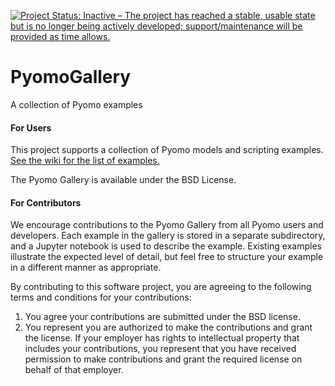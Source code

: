 [![Project Status: Inactive – The project has reached a stable, usable state but is no longer being actively developed; support/maintenance will be provided as time allows.](https://www.repostatus.org/badges/latest/inactive.svg)](https://www.repostatus.org/#inactive)

# PyomoGallery
A collection of Pyomo examples

#### For Users

This project supports a collection of Pyomo models and scripting examples.  [See the wiki for the list of examples.](https://github.com/Pyomo/PyomoGallery/wiki)

The Pyomo Gallery is available under the BSD License.

#### For Contributors

We encourage contributions to the Pyomo Gallery from all Pyomo users and developers.  Each example in the gallery is stored in a separate subdirectory, and a Jupyter notebook is used to describe the example.  Existing examples illustrate the expected level of detail, but feel free to structure your example in a different manner as appropriate.

By contributing to this software project, you are agreeing to the following terms and conditions for your contributions:

1. You agree your contributions are submitted under the BSD license. 
2. You represent you are authorized to make the contributions and grant the license. If your employer has rights to intellectual property that includes your contributions, you represent that you have received permission to make contributions and grant the required license on behalf of that employer. 
